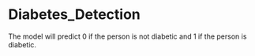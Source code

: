 # Diabetes_Detection
The model will predict 0 if the person is not diabetic and 1 if the person is diabetic.

